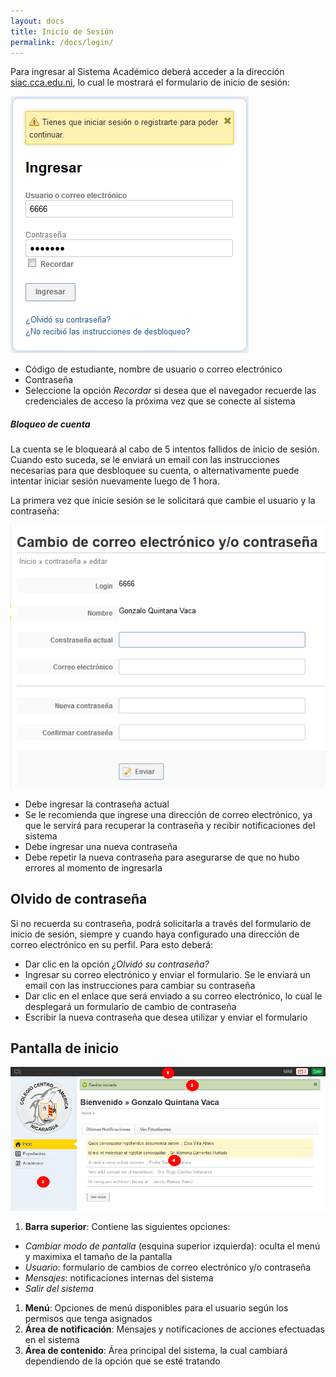 ```yaml
---
layout: docs
title: Inicio de Sesión
permalink: /docs/login/
---
```


Para ingresar al Sistema Académico deberá acceder a la dirección [siac.cca.edu.ni](http://siac.cca.edu.ni), lo cual le mostrará el formulario de inicio de sesión:

![login](/img/docs/login.png)

- Código de estudiante, nombre de usuario o correo electrónico
- Contraseña
- Seleccione la opción *Recordar* si desea que el navegador recuerde las credenciales de acceso la próxima vez que se conecte al sistema

<div class="note warning">
  <h5>Bloqueo de cuenta</h5>
  <p>La cuenta se le bloqueará al cabo de 5 intentos fallidos de inicio de sesión. Cuando esto suceda, se le enviará un email con las instrucciones 
    necesarias para que desbloquee su cuenta, o alternativamente puede intentar iniciar sesión nuevamente luego de 1 hora.</p>
</div>

La primera vez que inicie sesión se le solicitará que cambie el usuario y la contraseña:

![cambiar contraseña](/img/docs/cambiar_contrasena.png)

- Debe ingresar la contraseña actual
- Se le recomienda que ingrese una dirección de correo electrónico, ya que le servirá para recuperar la contraseña y recibir notificaciones del sistema
- Debe ingresar una nueva contraseña
- Debe repetir la nueva contraseña para asegurarse de que no hubo errores al momento de ingresarla

## Olvido de contraseña

Si no recuerda su contraseña, podrá solicitarla a través del formulario de inicio de sesión, siempre y cuando haya configurado una dirección de correo electrónico en su perfil. Para esto deberá:
- Dar clic en la opción *¿Olvidó su contraseña?*
- Ingresar su correo electrónico y enviar el formulario. Se le enviará un email con las instrucciones para cambiar su contraseña
- Dar clic en el enlace que será enviado a su correo electrónico, lo cual le desplegará un formulario de cambio de contraseña
- Escribir la nueva contraseña que desea utilizar y enviar el formulario

## <a name="inicio"></a>Pantalla de inicio

![inicio](/img/docs/inicio.png)

1. **Barra superior**: Contiene las siguientes opciones:
  - *Cambiar modo de pantalla* (esquina superior izquierda): oculta el menú y maximixa el tamaño de la pantalla
  - *Usuario*: formulario de cambios de correo electrónico y/o contraseña
  - *Mensajes*: notificaciones internas del sistema
  - *Salir del sistema*
1. **Menú**: Opciones de menú disponibles para el usuario según los permisos que tenga asignados
1. **Área de notificación**: Mensajes y notificaciones de acciones efectuadas en el sistema
1. **Área de contenido**: Área principal del sistema, la cual cambiará dependiendo de la opción que se esté tratando
